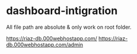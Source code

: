 # dashboard-intigration
All file path are absolute & only work on root folder.

https://riaz-db.000webhostapp.com/
https://riaz-db.000webhostapp.com/admin
